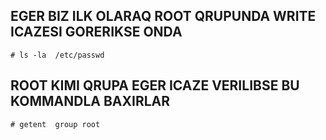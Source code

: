 ## EGER BIZ  ILK OLARAQ ROOT QRUPUNDA WRITE ICAZESI GORERIKSE ONDA 
    
    # ls -la  /etc/passwd



## ROOT KIMI QRUPA EGER ICAZE VERILIBSE BU KOMMANDLA BAXIRLAR
    
    
    # getent  group root
